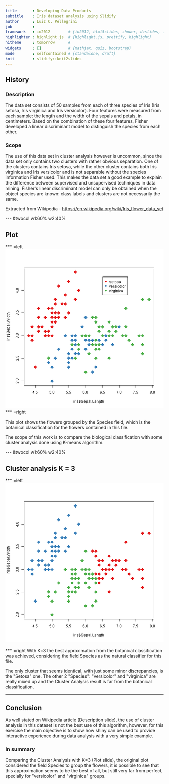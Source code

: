 ```yaml
---
title       : Developing Data Products  
subtitle    : Iris dataset analysis using Slidify 
author      : Luiz C. Pellegrini
job         : 
framework   : io2012        # {io2012, html5slides, shower, dzslides, ...}
highlighter : highlight.js  # {highlight.js, prettify, highlight}
hitheme     : tomorrow      # 
widgets     : []            # {mathjax, quiz, bootstrap}
mode        : selfcontained # {standalone, draft}
knit        : slidify::knit2slides
---
```



## History

### Description

The data set consists of 50 samples from each of three species of Iris (Iris setosa, Iris virginica and Iris versicolor). Four features were measured from each sample: the length and the width of the sepals and petals, in centimeters. Based on the combination of these four features, Fisher developed a linear discriminant model to distinguish the species from each other.

### Scope
The use of this data set in cluster analysis however is uncommon, since the data set only contains two clusters with rather obvious separation. One of the clusters contains Iris setosa, while the other cluster contains both Iris virginica and Iris versicolor and is not separable without the species information Fisher used. This makes the data set a good example to explain the difference between supervised and unsupervised techniques in data mining: Fisher's linear discriminant model can only be obtained when the object species are known: class labels and clusters are not necessarily the same.

Extracted from Wikipedia - https://en.wikipedia.org/wiki/Iris_flower_data_set

--- &twocol w1:60% w2:40%

## Plot
*** =left
![plot of chunk unnamed-chunk-1](assets/fig/unnamed-chunk-1-1.png)
*** =right

This plot shows the flowers grouped by the Species field, which is the botanical classification for the flowers contained in this file.

The scope of this work is to compare the biological classification with some cluster analysis done using K-means algorithm.



--- &twocol w1:60% w2:40%

## Cluster analysis K = 3
*** =left
![plot of chunk unnamed-chunk-3](assets/fig/unnamed-chunk-3-1.png)

*** =right
With K=3 the best approximation from the botanical classification was achieved, considering the field Species as the natural classifier for this file.

The only cluster that seems identical, with just some minor discrepancies, is the "Setosa" one. The other 2 "Species": "versicolor" and "virginica" are really mixed up and the Cluster Analysis result is far from the botanical classification.

---
## Conclusion

As well stated on Wikipedia article (Description slide), the use of cluster analysis in this dataset is not the best use of this algorithm, however, for this exercise the main objective is to show how shiny can be used to provide interactive experience during data analysis with a very simple example.

### In summary
Comparing the Cluster Analysis with K=3 (Plot slide), the original plot considered the field Species to group the flowers, it is possible to see that this approximation seems to be the best of all, but still very far from perfect, specially for "versicolor" and "virginica" groups. 

